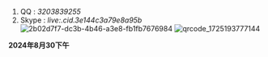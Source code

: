 1. QQ : _3203839255_
2. Skype :  _live:.cid.3e144c3a79e8a95b_
![2b02d7f7-dc3b-4b46-a3e8-fb1fb7676984](https://github.com/user-attachments/assets/07fd7890-078a-4cb8-8a04-8adc85c3d3f3)
![qrcode_1725193777144](https://github.com/user-attachments/assets/d2ea74e7-2e7a-41c8-9f79-4769711493ee)



**2024年8月30下午**
